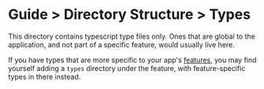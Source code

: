 # Guide > Directory Structure > Types

This directory contains typescript type files only. Ones that are global to the application,
and not part of a specific feature, would usually live here.

If you have types that are more specific to your app's [features](../../../features), you may find yourself
adding a `types` directory under the feature, with feature-specific types in there instead.
